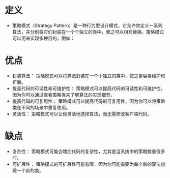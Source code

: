 # 定义
+ 策略模式（Strategy Pattern）是一种行为型设计模式，它允许你定义一系列算法，并分别将它们封装在一个个独立的类中，使之可以相互替换。策略模式可以用来实现多种目的，例如：

# 优点
+ 封装算法： 策略模式可以将算法封装在一个个独立的类中，使之更容易维护和扩展。
+ 提高代码的可读性和可维护性： 策略模式可以提高代码的可读性和可维护性，因为你可以通过查看策略类来了解算法的实现细节。
+ 提高代码的可复用性： 策略模式可以提高代码的可复用性，因为你可以将策略类在不同的场景中重复使用。
+ 灵活性： 策略模式可以让你灵活地选择算法，而无需修改客户端代码。

# 缺点
+ 复杂性： 策略模式可能会增加代码的复杂性，尤其是当系统中的策略数量很多时。
+ 可扩展性： 策略模式的可扩展性可能有限，因为你可能需要为每个新的算法创建一个新的类。